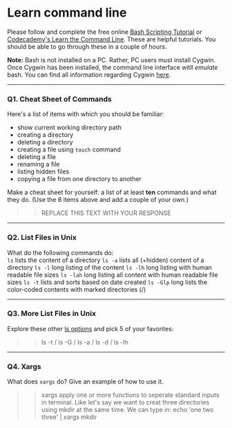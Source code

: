 # Learn command line

Please follow and complete the free online [Bash Scripting Tutorial](https://ryanstutorials.net/bash-scripting-tutorial/) or [Codecademy's Learn the Command Line](https://www.codecademy.com/learn/learn-the-command-line). These are helpful tutorials. You should be able to go through these in a couple of hours.

**Note:** Bash is not installed on a PC. Rather, PC users must install Cygwin. Once Cygwin has been installed, the command line interface witll _emulate_ bash. You can find all information regarding Cygwin [here](https://www.cygwin.com/).

---

### Q1.  Cheat Sheet of Commands  

Here's a list of items with which you should be familiar:  
* show current working directory path
* creating a directory
* deleting a directory
* creating a file using `touch` command
* deleting a file
* renaming a file
* listing hidden files
* copying a file from one directory to another

Make a cheat sheet for yourself: a list of at least **ten** commands and what they do.  (Use the 8 items above and add a couple of your own.)  

> > REPLACE THIS TEXT WITH YOUR RESPONSE

---

### Q2.  List Files in Unix   

What do the following commands do:  
`ls` lists the content of a directory
`ls -a`  lists all (+hidden) content of a directory
`ls -l`  long listing of the content
`ls -lh`  long listing with human readable file sizes
`ls -lah`  long listing all content with human readable file sizes
`ls -t`  lists and sorts based on date created
`ls -Glp`  long lists the color-coded contents with marked directories (/)


---

### Q3.  More List Files in Unix  

Explore these other [ls options](http://www.techonthenet.com/unix/basic/ls.php) and pick 5 of your favorites:

> > ls -t / ls -G / ls -a / ls -d / ls -lh

---

### Q4.  Xargs   

What does `xargs` do? Give an example of how to use it.

> > xargs apply one or more functions to seperate standard inputs in terminal. Like let's say we want to creat three directories using mkdir at the same time. We can type in:
echo 'one two three' | xargs mkdir

 

